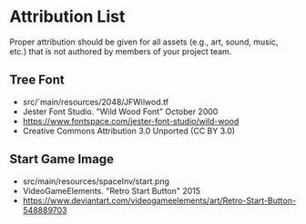 # Attribution List

Proper attribution should be given for all assets (e.g., art, sound, music, etc.) that is not
authored by members of your project team.

## Tree Font
* src/`main/resources/2048/JFWilwod.tf
* Jester Font Studio. "Wild Wood Font" October 2000
* https://www.fontspace.com/jester-font-studio/wild-wood
* Creative Commons Attribution 3.0 Unported (CC BY 3.0)

## Start Game Image
* src/main/resources/spaceInv/start.png
* VideoGameElements. "Retro Start Button" 2015
* https://www.deviantart.com/videogameelements/art/Retro-Start-Button-548889703
    
